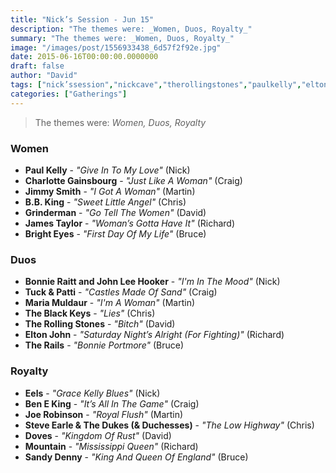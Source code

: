 ```yaml
---
title: "Nick’s Session - Jun 15"
description: "The themes were: _Women, Duos, Royalty_"
summary: "The themes were: _Women, Duos, Royalty_"
image: "/images/post/1556933438_6d57f2f92e.jpg"
date: 2015-06-16T00:00:00.0000000
draft: false
author: "David"
tags: ["nick’ssession","nickcave","therollingstones","paulkelly","eltonjohn","jamestaylor","steveearle","brighteyes","conoroberst","bonnieraitt","doves","therails","sandydenny","eels","theblackkeys","bbking","mountain","mariamuldaur","beneking","jimmysmith","grinderman","joerobinson","tuckandpatti","johnleehooker","charlottegainsbourg"]
categories: ["Gatherings"]
---
```

> The themes were: _Women, Duos, Royalty_
### Women
- **Paul Kelly** - _"Give In To My Love"_ (Nick)
- **Charlotte Gainsbourg** - _"Just Like A Woman"_ (Craig)
- **Jimmy Smith** - _"I Got A Woman"_ (Martin)
- **B.B. King** - _"Sweet Little Angel"_ (Chris)
- **Grinderman** - _"Go Tell The Women"_ (David)
- **James Taylor** - _"Woman’s Gotta Have It"_ (Richard)
- **Bright Eyes** - _"First Day Of My Life"_ (Bruce)
### Duos
- **Bonnie Raitt and John Lee Hooker** - _"I'm In The Mood"_ (Nick)
- **Tuck & Patti** - _"Castles Made Of Sand"_ (Craig)
- **Maria Muldaur** - _"I'm A Woman"_ (Martin)
- **The Black Keys** - _"Lies"_ (Chris)
- **The Rolling Stones** - _"Bitch"_ (David)
- **Elton John** - _"Saturday Night’s Alright (For Fighting)"_ (Richard)
- **The Rails** - _"Bonnie Portmore"_ (Bruce)
### Royalty
- **Eels** - _"Grace Kelly Blues"_ (Nick)
- **Ben E King** - _"It’s All In The Game"_ (Craig)
- **Joe Robinson** - _"Royal Flush"_ (Martin)
- **Steve Earle & The Dukes (& Duchesses)** - _"The Low Highway"_ (Chris)
- **Doves** - _"Kingdom Of Rust"_ (David)
- **Mountain** - _"Mississippi Queen"_ (Richard)
- **Sandy Denny** - _"King And Queen Of England"_ (Bruce)

